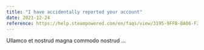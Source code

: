 ```yaml
---
title: "I have accidentally reported your account"
date: 2021-12-24
reference: https://help.steampowered.com/en/faqs/view/3195-9FFB-BA06-F25B
---
```


Ullamco et nostrud magna commodo nostrud ...